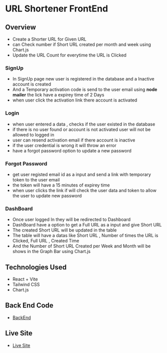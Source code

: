 # URL Shortener FrontEnd

## Overview

- Create a Shorter URL for Given URL
- can Check number if Short URL created per month and week using Chart.js
- Update the URL Count for everytime the URL is Clicked

### SignUp

- In SignUp page new user is registered in the database and a Inactive account is created
- And a Temporary activation code is send to the user email using **node mailer** the lick have a expirey time of 2 Days
- when user click the activation link there account is activated

### Login

- when user entered a data , checks if the user existed in the database
- if there is no user found or account is not activated user will not be allowed to logged in
- user can resend activation email if there account is inactive
- if the user credential is wrong it will throw an error
- have a forgot password option to update a new password

### Forgot Password

- get user registed email id as a input and send a link with temporary token to the user email
- the token will have a 15 minutes of expirey time
- when user clicks the link if will check the user data and token to allow the user to update new password

### DashBoard

- Once user logged In they will be redirected to Dashboard
- DashBoard have a option to get a Full URL as a input and give Short URL
- The created Short URL will be updated in the table
- The table will have a datas like Short URL , Number of times the URL is Clicked, Full URL , Created Time
- And the Number of Short URL Created per Week and Month will be shows in the Graph Bar using Chart.js

## Technologies Used

- React + Vite
- Tailwind CSS
- Chart.js

## Back End Code

- [BackEnd]()

## Live Site

- [Live Site]()
